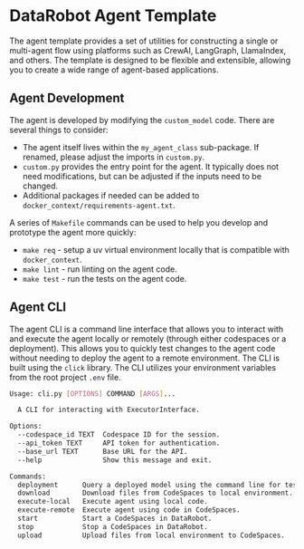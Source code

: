 # DataRobot Agent Template
The agent template provides a set of utilities for constructing a single or multi-agent flow using platforms such
as CrewAI, LangGraph, LlamaIndex, and others. The template is designed to be flexible and extensible, allowing you 
to create a wide range of agent-based applications.

## Agent Development
The agent is developed by modifying the `custom_model` code. There are several things to consider:
- The agent itself lives within the `my_agent_class` sub-package. If renamed, please adjust the imports in `custom.py`.
- `custom.py` provides the entry point for the agent. It typically does not need modifications, but can be adjusted if the inputs need to be changed.
- Additional packages if needed can be added to `docker_context/requirements-agent.txt`.

A series of `Makefile` commands can be used to help you develop and prototype the agent more quickly:
- `make req` - setup a uv virtual environment locally that is compatible with `docker_context`.
- `make lint` - run linting on the agent code.
- `make test` - run the tests on the agent code.

## Agent CLI
The agent CLI is a command line interface that allows you to interact with and execute the agent locally or remotely
(through either codespaces or a deployment). This allows you to quickly test changes to the agent code without needing 
to deploy the agent to a remote environment. The CLI is built using the `click` library. The CLI utilizes your
environment variables from the root project `.env` file.

```bash
Usage: cli.py [OPTIONS] COMMAND [ARGS]...

  A CLI for interacting with ExecutorInterface.

Options:
  --codespace_id TEXT  Codespace ID for the session.
  --api_token TEXT     API token for authentication.
  --base_url TEXT      Base URL for the API.
  --help               Show this message and exit.

Commands:
  deployment      Query a deployed model using the command line for testing.
  download        Download files from CodeSpaces to local environment.
  execute-local   Execute agent using local code.
  execute-remote  Execute agent using code in CodeSpaces.
  start           Start a CodeSpaces in DataRobot.
  stop            Stop a CodeSpaces in DataRobot.
  upload          Upload files from local environment to CodeSpaces.
```